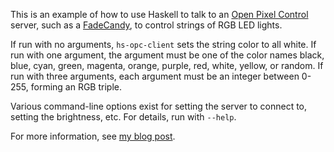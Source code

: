 This is an example of how to use Haskell to talk to an
[Open Pixel Control][1] server, such as a [FadeCandy][2], to control
strings of RGB LED lights.

If run with no arguments, `hs-opc-client` sets the string color to all
white.  If run with one argument, the argument must be one of the
color names black, blue, cyan, green, magenta, orange, purple, red,
white, yellow, or random.  If run with three arguments, each argument
must be an integer between 0-255, forming an RGB triple.

Various command-line options exist for setting the server to connect
to, setting the brightness, etc.  For details, run with `--help`.

For more information, see [my blog post][3].

[1]: http://openpixelcontrol.org/
[2]: https://github.com/scanlime/fadecandy/
[3]: http://funwithsoftware.org/posts/2016-12-22-programmable-christmas-lights-with-haskell-and-raspberry-pi.html
